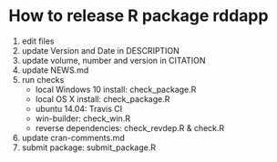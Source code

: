 # How to release R package rddapp 

1. edit files
2. update Version and Date in DESCRIPTION
3. update volume, number and version in CITATION
4. update NEWS.md
5. run checks
	- local Windows 10 install: check_package.R
	- local OS X install: check_package.R
	- ubuntu 14.04: Travis CI 
	- win-builder: check_win.R
	- reverse dependencies: check_revdep.R & check.R
6. update cran-comments.md
7. submit package: submit_package.R
